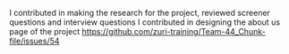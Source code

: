 I contributed in making the research for the project, reviewed screener questions and interview questions
I contributed in designing the about us page of the project    https://github.com/zuri-training/Team-44_Chunk-file/issues/54